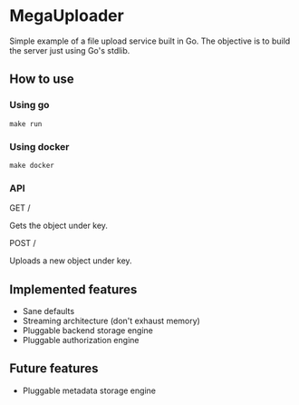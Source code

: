 # MegaUploader

Simple example of a file upload service built in Go. The objective is to build the
server just using Go's stdlib.

## How to use

### Using go

`make run`

### Using docker

`make docker`

### API

GET /<key>

Gets the object under key.

POST /<key>

Uploads a new object under key.

## Implemented features

- Sane defaults
- Streaming architecture (don't exhaust memory)
- Pluggable backend storage engine
- Pluggable authorization engine

## Future features

- Pluggable metadata storage engine
